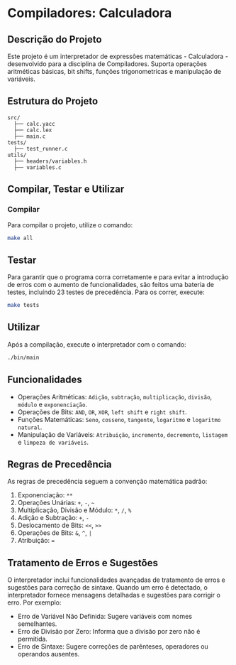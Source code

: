 # Compiladores: Calculadora

## Descrição do Projeto
Este projeto é um interpretador de expressões matemáticas - Calculadora - desenvolvido para a disciplina de Compiladores. Suporta operações aritméticas básicas, bit shifts, funções trigonometricas e manipulação de variáveis.

## Estrutura do Projeto

```
src/  
  ├── calc.yacc  
  ├── calc.lex  
  ├── main.c  
tests/  
  ├── test_runner.c  
utils/  
  ├── headers/variables.h  
  ├── variables.c 
```

## Compilar, Testar e Utilizar
### Compilar
Para compilar o projeto, utilize o comando:
```bash
make all
```
    
## Testar
Para garantir que o programa corra corretamente e para evitar a introdução de erros com o aumento de funcionalidades, são feitos uma bateria de testes, incluíndo 23 testes de precedência. Para os correr, execute:
```bash
make tests
```

## Utilizar
Após a compilação, execute o interpretador com o comando:
```bash
./bin/main
```

## Funcionalidades
- Operações Aritméticas: `Adição`, `subtração`, `multiplicação`, `divisão`, `módulo` e `exponenciação`.
- Operações de Bits: `AND`, `OR`, `XOR`, `left shift` e `right shift`.
- Funções Matemáticas: `Seno`, `cosseno`, `tangente`, `logaritmo` e `logaritmo natural`.
- Manipulação de Variáveis: `Atribuição`, `incremento`, `decremento`, `listagem` e `limpeza de variáveis`.

## Regras de Precedência
As regras de precedência seguem a convenção matemática padrão:
1. Exponenciação: `**`
2. Operações Unárias: `+`, `-`, `~`
3. Multiplicação, Divisão e Módulo: `*`, `/`, `%`
4. Adição e Subtração: `+`, `-`
5. Deslocamento de Bits: `<<`, `>>`
6. Operações de Bits: `&`, `^`, `|`
7. Atribuição: `=`


## Tratamento de Erros e Sugestões
O interpretador inclui funcionalidades avançadas de tratamento de erros e sugestões para correção de sintaxe. Quando um erro é detectado, o interpretador fornece mensagens detalhadas e sugestões para corrigir o erro. Por exemplo:
- Erro de Variável Não Definida: Sugere variáveis com nomes semelhantes.
- Erro de Divisão por Zero: Informa que a divisão por zero não é permitida.
- Erro de Sintaxe: Sugere correções de parênteses, operadores ou operandos ausentes.
